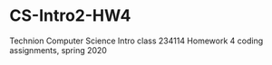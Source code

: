# CS-Intro2-HW4
Technion Computer Science Intro class 234114 Homework 4 coding assignments, spring 2020
